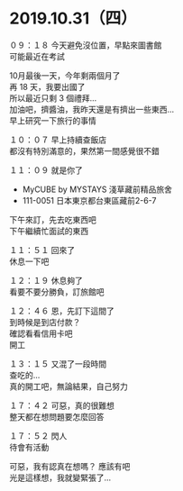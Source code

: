# 2019.10.31（四）

０９：１８ 今天避免沒位置，早點來圖書館  
可能最近在考試  

10月最後一天，今年剩兩個月了  
再 18 天，我要出國了  
所以最近只剩 3 個禮拜...  
加油吧，擠醬油，我昨天還是有擠出一些東西...  
早上研究一下旅行的事情  


１０：０７ 早上持續查飯店  
都沒有特別滿意的，果然第一間感覺很不錯  

１１：０９ 就是你了
-  MyCUBE by MYSTAYS 淺草藏前精品旅舍
- 111-0051 日本東京都台東區藏前2-6-7

下午來訂，先去吃東西吧  
下午繼續忙面試的東西  

１１：５１ 回來了  
休息一下吧  

１２：１９ 休息夠了  
看要不要分勝負，訂旅館吧  

１２：４６ 恩，先訂下這間了  
到時候是到店付款？  
確認看看信用卡吧  
開工  

１３：１５ 又混了一段時間  
查吃的...  
真的開工吧，無論結果，自己努力  

１７：４２ 可惡，真的很難想  
整天都在想問題要怎麼回答  


１７：５２ 閃人  
待會有活動  

可惡，我有認真在想嗎？  應該有吧   
光是這樣想，我就變緊張了...  
